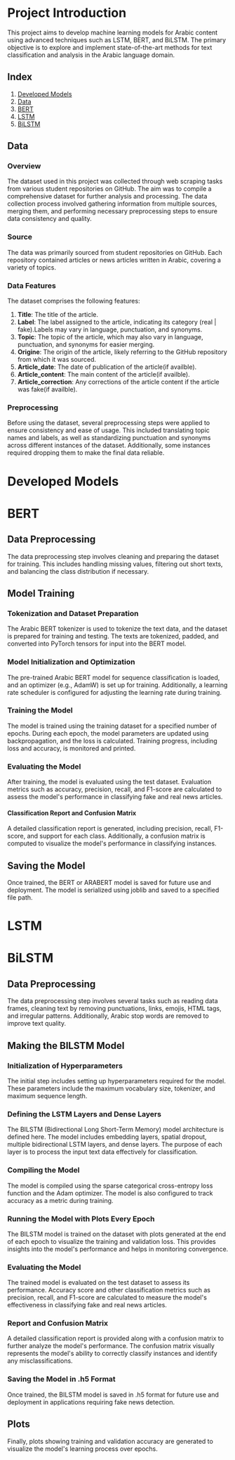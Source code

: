 # Project Introduction

This project aims to develop machine learning models for Arabic content using advanced techniques such as LSTM, BERT, and BiLSTM. The primary objective is to explore and implement state-of-the-art methods for text classification and analysis in the Arabic language domain.

## Index

1. [Developed Models](#developed-models)
2. [Data](#data)
3. [BERT](#bert)
4. [LSTM](#lstm)
5. [BiLSTM](#bilstm)

## Data

### Overview
The dataset used in this project was collected through web scraping tasks from various student repositories on GitHub. The aim was to compile a comprehensive dataset for further analysis and processing. The data collection process involved gathering information from multiple sources, merging them, and performing necessary preprocessing steps to ensure data consistency and quality.

### Source
The data was primarily sourced from student repositories on GitHub. Each repository contained articles or news articles written in Arabic, covering a variety of topics.

### Data Features
The dataset comprises the following features:

1. **Title**: The title of the article.
2. **Label**: The label assigned to the article, indicating its category (real | fake).Labels may vary in language, punctuation, and synonyms.
3. **Topic**: The topic of the article, which may also vary in language, punctuation, and synonyms for easier merging.
4. **Origine**: The origin of the article, likely referring to the GitHub repository from which it was sourced.
5. **Article_date**: The date of publication of the article(if availble).
6. **Article_content**: The main content of the article(if availble).
7. **Article_correction**: Any corrections of the article content if the article was fake(if availble).

### Preprocessing
Before using the dataset, several preprocessing steps were applied to ensure consistency and ease of usage. This included translating topic names and labels, as well as standardizing punctuation and synonyms across different instances of the dataset. Additionally, some instances required dropping them to make the final data reliable.

# Developed Models   
#

# BERT
## Data Preprocessing

The data preprocessing step involves cleaning and preparing the dataset for training. This includes handling missing values, filtering out short texts, and balancing the class distribution if necessary.

## Model Training

### Tokenization and Dataset Preparation

The Arabic BERT tokenizer is used to tokenize the text data, and the dataset is prepared for training and testing. The texts are tokenized, padded, and converted into PyTorch tensors for input into the BERT model.

### Model Initialization and Optimization

The pre-trained Arabic BERT model for sequence classification is loaded, and an optimizer (e.g., AdamW) is set up for training. Additionally, a learning rate scheduler is configured for adjusting the learning rate during training.

### Training the Model

The model is trained using the training dataset for a specified number of epochs. During each epoch, the model parameters are updated using backpropagation, and the loss is calculated. Training progress, including loss and accuracy, is monitored and printed.

### Evaluating the Model

After training, the model is evaluated using the test dataset. Evaluation metrics such as accuracy, precision, recall, and F1-score are calculated to assess the model's performance in classifying fake and real news articles.

#### Classification Report and Confusion Matrix

A detailed classification report is generated, including precision, recall, F1-score, and support for each class. Additionally, a confusion matrix is computed to visualize the model's performance in classifying instances.

## Saving the Model

Once trained, the BERT or ARABERT model is saved for future use and deployment. The model is serialized using joblib and saved to a specified file path.

                                                                                          
# LSTM

# BiLSTM

## Data Preprocessing

The data preprocessing step involves several tasks such as reading data frames, cleaning text by removing punctuations, links, emojis, HTML tags, and irregular patterns. Additionally, Arabic stop words are removed to improve text quality.

## Making the BILSTM Model

### Initialization of Hyperparameters

The initial step includes setting up hyperparameters required for the model. These parameters include the maximum vocabulary size, tokenizer, and maximum sequence length.

### Defining the LSTM Layers and Dense Layers

The BILSTM (Bidirectional Long Short-Term Memory) model architecture is defined here. The model includes embedding layers, spatial dropout, multiple bidirectional LSTM layers, and dense layers. The purpose of each layer is to process the input text data effectively for classification.

### Compiling the Model

The model is compiled using the sparse categorical cross-entropy loss function and the Adam optimizer. The model is also configured to track accuracy as a metric during training.

### Running the Model with Plots Every Epoch

The BILSTM model is trained on the dataset with plots generated at the end of each epoch to visualize the training and validation loss. This provides insights into the model's performance and helps in monitoring convergence.

### Evaluating the Model

The trained model is evaluated on the test dataset to assess its performance. Accuracy score and other classification metrics such as precision, recall, and F1-score are calculated to measure the model's effectiveness in classifying fake and real news articles.

### Report and Confusion Matrix

A detailed classification report is provided along with a confusion matrix to further analyze the model's performance. The confusion matrix visually represents the model's ability to correctly classify instances and identify any misclassifications.

### Saving the Model in .h5 Format

Once trained, the BILSTM model is saved in .h5 format for future use and deployment in applications requiring fake news detection.

## Plots

Finally, plots showing training and validation accuracy are generated to visualize the model's learning process over epochs.
